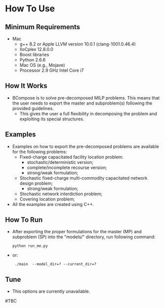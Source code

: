 # How To Use
## Minimum Requirements
  - Mac
    - g++ 8.2 or Apple LLVM version 10.0.1 (clang-1001.0.46.4)
    - IloCplex 12.8.0.0
    - Boost libraries
    - Python 2.6.6
    - Mac OS (e.g., Mojave)
    - Processor 2.9 GHz Intel Core i7
## How It Works
  - BCompose is to solve pre-decomposed MILP problems. This means that the user needs to export the master and subproblem(s) following the provided guidelines.
    - This gives the user a full flexibility in decomposing the problem and exploiting its special structures.
## Examples
  - Examples on how to export the pre-decomposed problems are available for the following problems:
    - Fixed-charge capacitated facility location problem:
      - stochastic/deterministic version;
      - complete/incomplete recourse version;
      - strong/weak formulation;
    - Stochastic fixed-charge multi-commodity capacitated network design problem;
      - strong/weak formulation;
    - Stochastic network interdiction problem;
    - Covering location problem;
  - All the examples are created using C++.
## How To Run
  - After exporting the proper formulations for the master (MP) and subproblem (SP) into the "models/" directory, run following command:
    ```
    python run_me.py
    ```
  - or:
    ```
     ./main  --model_dir=? --current_dir=?
    ```
## Tune
  - This options are currently unavailable.

#TBC
